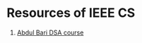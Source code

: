 # Resources of IEEE CS
1. [Abdul Bari DSA course](https://mega.nz/folder/xg51yC4D#HsSY4vEg4lRIGYAtUxm0fQ/)
